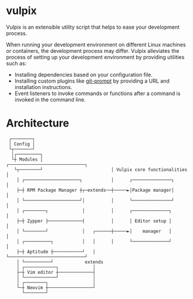 # vulpix

Vulpix is an extensible utility script that helps to ease your development process.

When running your development environment on different Linux machines or containers, the development process may differ. Vulpix alleviates the process of setting up your development environment by providing utilities such as:
- Installing dependencies based on your configuration file.
- Installing custom plugins like [git-prompt](https://github.com/git/git/blob/master/contrib/completion/git-prompt.sh) by providing a URL and installation instructions.
- Event listeners to invoke commands or functions after a command is invoked in the command line.

# Architecture

```
 ┌────────┐                                                             
 │ Config │                                                             
 └┬───────┘                                                             
  │┌─────────┐                                                          
  └┼ Modules │                          ┌─────────────────────────────┐ 
   └┬────────┘                          │ Vulpix core functionalities │ 
    │ ┌─────────────────────┐           │      ┌───────────────┐      │ 
    ├─┼ RPM Package Manager ┼┬─extends──┼─────►│Package manager│      │ 
    │ └─────────────────────┘│          │      └───────────────┘      │ 
    │ ┌────────┐             │          │      ┌──────────────┐       │ 
    ├─┼ Zypper ├─────────────┤          │      │ Editor setup │       │ 
    │ └────────┘             │   ┌──────┼─────►│    manager   │       │ 
    │ ┌──────────┐           │   │      │      └──────────────┘       │ 
    ├─┼ Aptitude ┼───────────┘   │      └─────────────────────────────┘ 
    │ └──────────┘            extends                                   
    │ ┌────────────┐             │                                      
    ├─┼ Vim editor ┼─────────────┤                                      
    │ └────────────┘             │                                      
    │ ┌────────┐                 │                                      
    └─┼ Neovim ┼─────────────────┘                                      
      └────────┘                                                        
```